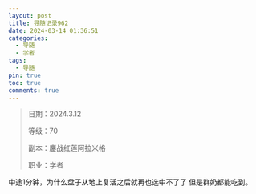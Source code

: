 ```yaml
---
layout: post
title: 导随记录962
date: 2024-03-14 01:36:51
categories:
  - 导随
  - 学者
tags:
  - 导随
pin: true
toc: true
comments: true
---
```

> 日期：2024.3.12
>
> 等级：70
>
> 副本：鏖战红莲阿拉米格
>
> 职业：学者

中途1分钟，为什么盘子从地上复活之后就再也选中不了了 但是群奶都能吃到。